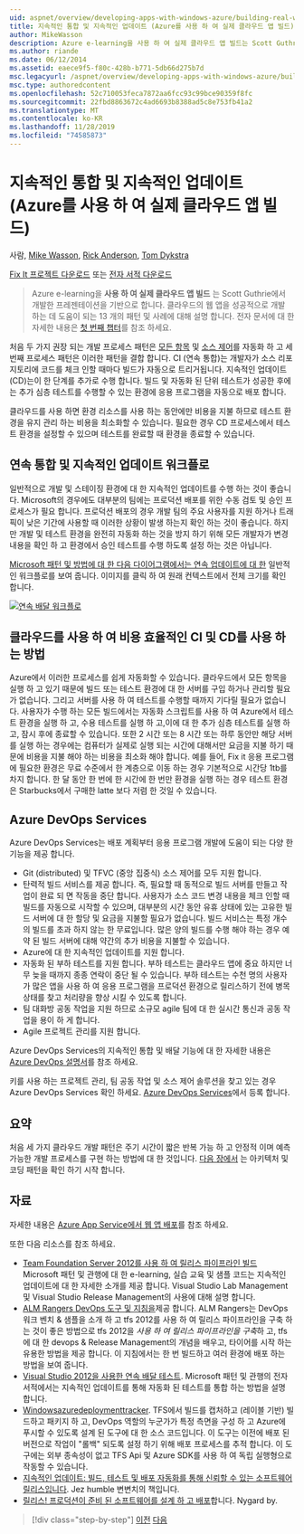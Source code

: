 ```yaml
---
uid: aspnet/overview/developing-apps-with-windows-azure/building-real-world-cloud-apps-with-windows-azure/continuous-integration-and-continuous-delivery
title: 지속적인 통합 및 지속적인 업데이트 (Azure를 사용 하 여 실제 클라우드 앱 빌드) | Microsoft Docs
author: MikeWasson
description: Azure e-learning을 사용 하 여 실제 클라우드 앱 빌드는 Scott Guthrie에서 개발한 프레젠테이션을 기반으로 합니다. 여기에는 다음을 수행할 수 있는 13 개의 패턴과 사례가 설명 되어 있습니다.
ms.author: riande
ms.date: 06/12/2014
ms.assetid: eaece9f5-f80c-428b-b771-5db66d275b7d
msc.legacyurl: /aspnet/overview/developing-apps-with-windows-azure/building-real-world-cloud-apps-with-windows-azure/continuous-integration-and-continuous-delivery
msc.type: authoredcontent
ms.openlocfilehash: 52c710053feca7872aa6fcc93c99bce90359f8fc
ms.sourcegitcommit: 22fbd8863672c4ad6693b8388ad5c8e753fb41a2
ms.translationtype: MT
ms.contentlocale: ko-KR
ms.lasthandoff: 11/28/2019
ms.locfileid: "74585873"
---
```

# <a name="continuous-integration-and-continuous-delivery-building-real-world-cloud-apps-with-azure"></a>지속적인 통합 및 지속적인 업데이트 (Azure를 사용 하 여 실제 클라우드 앱 빌드)

사람, [Mike Wasson](https://github.com/MikeWasson), [Rick Anderson]((https://twitter.com/RickAndMSFT)), [Tom Dykstra](https://github.com/tdykstra)

[Fix It 프로젝트 다운로드](https://code.msdn.microsoft.com/Fix-It-app-for-Building-cdd80df4) 또는 [전자 서적 다운로드](https://blogs.msdn.com/b/microsoft_press/archive/2014/07/23/free-ebook-building-cloud-apps-with-microsoft-azure.aspx)

> Azure e-learning을 **사용 하 여 실제 클라우드 앱 빌드** 는 Scott Guthrie에서 개발한 프레젠테이션을 기반으로 합니다. 클라우드의 웹 앱을 성공적으로 개발 하는 데 도움이 되는 13 개의 패턴 및 사례에 대해 설명 합니다. 전자 문서에 대 한 자세한 내용은 [첫 번째 챕터](introduction.md)를 참조 하세요.

처음 두 가지 권장 되는 개발 프로세스 패턴은 [모든 항목](automate-everything.md) 및 [소스 제어](source-control.md)를 자동화 하 고 세 번째 프로세스 패턴은 이러한 패턴을 결합 합니다. CI (연속 통합)는 개발자가 소스 리포지토리에 코드를 체크 인할 때마다 빌드가 자동으로 트리거됩니다. 지속적인 업데이트 (CD)는이 한 단계를 추가로 수행 합니다. 빌드 및 자동화 된 단위 테스트가 성공한 후에는 추가 심층 테스트를 수행할 수 있는 환경에 응용 프로그램을 자동으로 배포 합니다.

클라우드를 사용 하면 환경 리소스를 사용 하는 동안에만 비용을 지불 하므로 테스트 환경을 유지 관리 하는 비용을 최소화할 수 있습니다. 필요한 경우 CD 프로세스에서 테스트 환경을 설정할 수 있으며 테스트를 완료할 때 환경을 종료할 수 있습니다.

## <a name="continuous-integration-and-continuous-delivery-workflow"></a>연속 통합 및 지속적인 업데이트 워크플로

일반적으로 개발 및 스테이징 환경에 대 한 지속적인 업데이트를 수행 하는 것이 좋습니다. Microsoft의 경우에도 대부분의 팀에는 프로덕션 배포를 위한 수동 검토 및 승인 프로세스가 필요 합니다. 프로덕션 배포의 경우 개발 팀의 주요 사용자를 지원 하거나 트래픽이 낮은 기간에 사용할 때 이러한 상황이 발생 하는지 확인 하는 것이 좋습니다. 하지만 개발 및 테스트 환경을 완전히 자동화 하는 것을 방지 하기 위해 모든 개발자가 변경 내용을 확인 하 고 환경에서 승인 테스트를 수행 하도록 설정 하는 것은 아닙니다.

[Microsoft 패턴 및 방법에 대 한 다음 다이어그램에서는 연속 업데이트에 대 한](https://aka.ms/ReleasePipeline) 일반적인 워크플로를 보여 줍니다. 이미지를 클릭 하 여 원래 컨텍스트에서 전체 크기를 확인 합니다.

[![연속 배달 워크플로](continuous-integration-and-continuous-delivery/_static/image1.png)](https://msdn.microsoft.com/library/dn449955.aspx)

## <a name="how-the-cloud-enables-cost-effective-ci-and-cd"></a>클라우드를 사용 하 여 비용 효율적인 CI 및 CD를 사용 하는 방법

Azure에서 이러한 프로세스를 쉽게 자동화할 수 있습니다. 클라우드에서 모든 항목을 실행 하 고 있기 때문에 빌드 또는 테스트 환경에 대 한 서버를 구입 하거나 관리할 필요가 없습니다. 그리고 서버를 사용 하 여 테스트를 수행할 때까지 기다릴 필요가 없습니다. 사용자가 수행 하는 모든 빌드에서는 자동화 스크립트를 사용 하 여 Azure에서 테스트 환경을 실행 하 고, 수용 테스트를 실행 하 고,이에 대 한 추가 심층 테스트를 실행 하 고, 잠시 후에 종료할 수 있습니다. 또한 2 시간 또는 8 시간 또는 하루 동안만 해당 서버를 실행 하는 경우에는 컴퓨터가 실제로 실행 되는 시간에 대해서만 요금을 지불 하기 때문에 비용을 지불 해야 하는 비용을 최소화 해야 합니다. 예를 들어, Fix it 응용 프로그램에 필요한 환경은 무료 수준에서 한 계층으로 이동 하는 경우 기본적으로 시간당 1tb를 차지 합니다. 한 달 동안 한 번에 한 시간에 한 번만 환경을 실행 하는 경우 테스트 환경은 Starbucks에서 구매한 latte 보다 저렴 한 것일 수 있습니다.

## <a name="azure-devops-services"></a>Azure DevOps Services 

Azure DevOps Services는 배포 계획부터 응용 프로그램 개발에 도움이 되는 다양 한 기능을 제공 합니다.

- Git (distributed) 및 TFVC (중앙 집중식) 소스 제어를 모두 지원 합니다.
- 탄력적 빌드 서비스를 제공 합니다. 즉, 필요할 때 동적으로 빌드 서버를 만들고 작업이 완료 되 면 작동을 중단 합니다. 사용자가 소스 코드 변경 내용을 체크 인할 때 빌드를 자동으로 시작할 수 있으며, 대부분의 시간 동안 유휴 상태에 있는 고유한 빌드 서버에 대 한 할당 및 요금을 지불할 필요가 없습니다. 빌드 서비스는 특정 개수의 빌드를 초과 하지 않는 한 무료입니다. 많은 양의 빌드를 수행 해야 하는 경우 예약 된 빌드 서버에 대해 약간의 추가 비용을 지불할 수 있습니다.
- Azure에 대 한 지속적인 업데이트를 지원 합니다.
- 자동화 된 부하 테스트를 지원 합니다. 부하 테스트는 클라우드 앱에 중요 하지만 너무 늦을 때까지 종종 연락이 중단 될 수 있습니다. 부하 테스트는 수천 명의 사용자가 많은 앱을 사용 하 여 응용 프로그램을 프로덕션 환경으로 릴리스하기 전에 병목 상태를 찾고 처리량을 향상 시킬 수 있도록 합니다.
- 팀 대화방 공동 작업을 지원 하므로 소규모 agile 팀에 대 한 실시간 통신과 공동 작업을 용이 하 게 합니다.
- Agile 프로젝트 관리를 지원 합니다.

Azure DevOps Services의 지속적인 통합 및 배달 기능에 대 한 자세한 내용은 [Azure DevOps 설명서](/azure/devops/index)를 참조 하세요.

키를 사용 하는 프로젝트 관리, 팀 공동 작업 및 소스 제어 솔루션을 찾고 있는 경우 Azure DevOps Services 확인 하세요. [Azure DevOps Services](https://dev.azure.com/)에서 등록 합니다.

## <a name="summary"></a>요약

처음 세 가지 클라우드 개발 패턴은 주기 시간이 짧은 반복 가능 하 고 안정적 이며 예측 가능한 개발 프로세스를 구현 하는 방법에 대 한 것입니다. [다음 장에서](web-development-best-practices.md) 는 아키텍처 및 코딩 패턴을 확인 하기 시작 합니다.

## <a name="resources"></a>자료

자세한 내용은 [Azure App Service에서 웹 앱 배포](https://azure.microsoft.com/documentation/articles/web-sites-deploy/)를 참조 하세요.

또한 다음 리소스를 참조 하세요.

- [Team Foundation Server 2012를 사용 하 여 릴리스 파이프라인 빌드](https://aka.ms/ReleasePipeline) Microsoft 패턴 및 관행에 대 한 e-learning, 실습 교육 및 샘플 코드는 지속적인 업데이트에 대 한 자세한 소개를 제공 합니다. Visual Studio Lab Management 및 Visual Studio Release Management의 사용에 대해 설명 합니다.
- [ALM Rangers DevOps 도구 및 지침을](https://aka.ms/vsarsolutions/)제공 합니다. ALM Rangers는 DevOps 워크 벤치 &amp; 샘플을 소개 하 고 tfs 2012를 사용 하 여 릴리스 파이프라인을 구축 하는 것이 좋은 방법으로 tfs 2012을 *사용 하 여 릴리스 파이프라인을 구축*하 고, tfs에 대 한 devops &amp; Release Management의 개념을 배우고, 타이어를 시작 하는 유용한 방법을 제공 합니다. 이 지침에서는 한 번 빌드하고 여러 환경에 배포 하는 방법을 보여 줍니다.
- [Visual Studio 2012을 사용한 연속 배달 테스트](https://msdn.microsoft.com/library/jj159345.aspx). Microsoft 패턴 및 관행의 전자 서적에서는 지속적인 업데이트를 통해 자동화 된 테스트를 통합 하는 방법을 설명 합니다.
- [Windowsazuredeploymenttracker](https://github.com/RyanTBerry/WindowsAzureDeploymentTracker). TFS에서 빌드를 캡처하고 (레이블 기반) 빌드하고 패키지 하 고, DevOps 역할의 누군가가 특정 측면을 구성 하 고 Azure에 푸시할 수 있도록 설계 된 도구에 대 한 소스 코드입니다. 이 도구는 이전에 배포 된 버전으로 작업이 "롤백" 되도록 설정 하기 위해 배포 프로세스를 추적 합니다. 이 도구에는 외부 종속성이 없고 TFS Api 및 Azure SDK를 사용 하 여 독립 실행형으로 작동할 수 있습니다.
- [지속적인 업데이트: 빌드, 테스트 및 배포 자동화를 통해 신뢰할 수 있는 소프트웨어 릴리스입니다](https://www.amazon.com/Continuous-Delivery-Deployment-Automation-Addison-Wesley/dp/0321601912/ref=sr_1_1?s=books&amp;ie=UTF8&amp;qid=1377126361). Jez humble 변변치의 책입니다.
- [릴리스! 프로덕션이 준비 된 소프트웨어를 설계 하 고 배포](https://www.amazon.com/Release-It-Production-Ready-Pragmatic-Programmers/dp/0978739213)합니다. Nygard by.

> [!div class="step-by-step"]
> [이전](source-control.md)
> [다음](web-development-best-practices.md)
